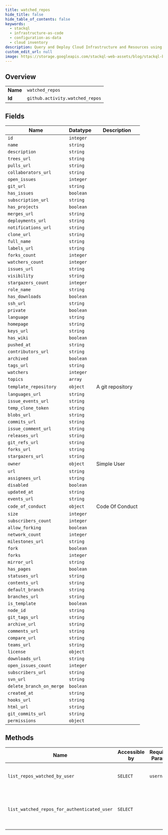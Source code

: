 ```yaml
---
title: watched_repos
hide_title: false
hide_table_of_contents: false
keywords:
  - stackql
  - infrastructure-as-code
  - configuration-as-data
  - cloud inventory
description: Query and Deploy Cloud Infrastructure and Resources using SQL
custom_edit_url: null
image: https://storage.googleapis.com/stackql-web-assets/blog/stackql-blog-post-featured-image.png
---
```

  
    

## Overview
<table><tbody>
<tr><td><b>Name</b></td><td><code>watched_repos</code></td></tr>
<tr><td><b>Id</b></td><td><code>github.activity.watched_repos</code></td></tr>
</tbody></table>

## Fields
| Name | Datatype | Description |
| ---- | -------- | ----------- |
| `id` | `integer` |  |
| `name` | `string` |  |
| `description` | `string` |  |
| `trees_url` | `string` |  |
| `pulls_url` | `string` |  |
| `collaborators_url` | `string` |  |
| `open_issues` | `integer` |  |
| `git_url` | `string` |  |
| `has_issues` | `boolean` |  |
| `subscription_url` | `string` |  |
| `has_projects` | `boolean` |  |
| `merges_url` | `string` |  |
| `deployments_url` | `string` |  |
| `notifications_url` | `string` |  |
| `clone_url` | `string` |  |
| `full_name` | `string` |  |
| `labels_url` | `string` |  |
| `forks_count` | `integer` |  |
| `watchers_count` | `integer` |  |
| `issues_url` | `string` |  |
| `visibility` | `string` |  |
| `stargazers_count` | `integer` |  |
| `role_name` | `string` |  |
| `has_downloads` | `boolean` |  |
| `ssh_url` | `string` |  |
| `private` | `boolean` |  |
| `language` | `string` |  |
| `homepage` | `string` |  |
| `keys_url` | `string` |  |
| `has_wiki` | `boolean` |  |
| `pushed_at` | `string` |  |
| `contributors_url` | `string` |  |
| `archived` | `boolean` |  |
| `tags_url` | `string` |  |
| `watchers` | `integer` |  |
| `topics` | `array` |  |
| `template_repository` | `object` | A git repository |
| `languages_url` | `string` |  |
| `issue_events_url` | `string` |  |
| `temp_clone_token` | `string` |  |
| `blobs_url` | `string` |  |
| `commits_url` | `string` |  |
| `issue_comment_url` | `string` |  |
| `releases_url` | `string` |  |
| `git_refs_url` | `string` |  |
| `forks_url` | `string` |  |
| `stargazers_url` | `string` |  |
| `owner` | `object` | Simple User |
| `url` | `string` |  |
| `assignees_url` | `string` |  |
| `disabled` | `boolean` |  |
| `updated_at` | `string` |  |
| `events_url` | `string` |  |
| `code_of_conduct` | `object` | Code Of Conduct |
| `size` | `integer` |  |
| `subscribers_count` | `integer` |  |
| `allow_forking` | `boolean` |  |
| `network_count` | `integer` |  |
| `milestones_url` | `string` |  |
| `fork` | `boolean` |  |
| `forks` | `integer` |  |
| `mirror_url` | `string` |  |
| `has_pages` | `boolean` |  |
| `statuses_url` | `string` |  |
| `contents_url` | `string` |  |
| `default_branch` | `string` |  |
| `branches_url` | `string` |  |
| `is_template` | `boolean` |  |
| `node_id` | `string` |  |
| `git_tags_url` | `string` |  |
| `archive_url` | `string` |  |
| `comments_url` | `string` |  |
| `compare_url` | `string` |  |
| `teams_url` | `string` |  |
| `license` | `object` |  |
| `downloads_url` | `string` |  |
| `open_issues_count` | `integer` |  |
| `subscribers_url` | `string` |  |
| `svn_url` | `string` |  |
| `delete_branch_on_merge` | `boolean` |  |
| `created_at` | `string` |  |
| `hooks_url` | `string` |  |
| `html_url` | `string` |  |
| `git_commits_url` | `string` |  |
| `permissions` | `object` |  |
## Methods
| Name | Accessible by | Required Params | Description |
| ---- | ------------- | --------------- | ----------- |
| `list_repos_watched_by_user` | `SELECT` | `username` | Lists repositories a user is watching. |
| `list_watched_repos_for_authenticated_user` | `SELECT` |  | Lists repositories the authenticated user is watching. |
